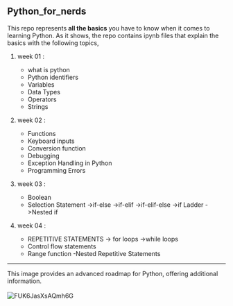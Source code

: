 ## Python_for_nerds

This repo represents __all the basics__ you have to know when it comes to learning Python. As it shows, the repo contains ipynb files that explain the basics with the following  topics, 

01. week 01 :
      - what is python
      - Python identifiers
      - Variables
      - Data Types
      - Operators
      - Strings

02. week 02 :
      - Functions
      - Keyboard inputs
      - Conversion function
      - Debugging
      - Exception Handling in Python
      - Programming Errors

03. week 03 :
      - Boolean
      - Selection Statement
              ->if-else
              ->if-elif
              ->if-elif-else
              ->if Ladder
              ->Nested if

04. week 04 :
      - REPETITIVE STATEMENTS  -> for loops  ->while loops
      - Control flow statements
      - Range function
      -Nested Repetitive Statements



______________________________________________________________________________________________________________________________________________________________________________________
This image provides an advanced roadmap for Python, offering additional information.
<br>
<br>
<img src="https://github.com/DinethDilhara/Python_for_nerds/assets/152305578/5c90eaad-35b9-4505-9696-14b3f535d4a3" alt="FUK6JasXsAQmh6G">
<br>
<br>





        



